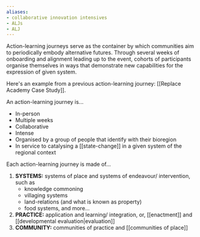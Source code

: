 ```yaml
---
aliases: 
- collaborative innovation intensives
- ALJs
- ALJ
---
```


Action-learning journeys serve as the container by which communities aim to periodically embody alternative futures. Through several weeks of onboarding and alignment leading up to the event, cohorts of participants organise themselves in ways that demonstrate new capabilities for the expression of given system. 

Here's an example from a previous action-learning journey: [[Replace Academy Case Study]].

An action-learning journey is...
- In-person
- Multiple weeks
- Collaborative
- Intense
- Organised by a group of people that identify with their bioregion 
- In service to catalysing a [[state-change]] in a given system of the regional context

Each action-learning journey is made of...

1. **SYSTEMS:** systems of place and systems of endeavour/ intervention, such as
	- knowledge commoning
	- villaging systems
	- land-relations (and what is known as property)
	- food systems, and more...
2. **PRACTICE:** application and learning/ integration, or, [[enactment]] and [[developmental evaluation|evaluation]]
3. **COMMUNITY:** communities of practice and [[communities of place]]